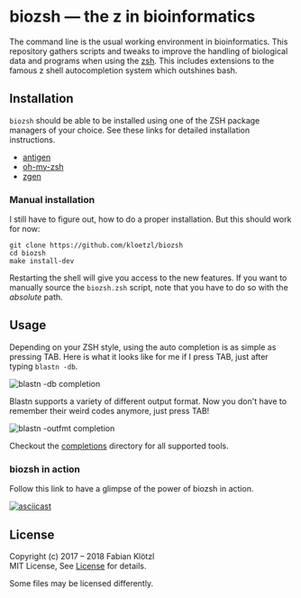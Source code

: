 # biozsh — the z in bioinformatics

The command line is the usual working environment in bioinformatics. This repository gathers scripts and tweaks to improve the handling of biological data and programs when using the [zsh](http://zsh.sourceforge.net/). This includes extensions to the famous z shell autocompletion system which outshines bash.


## Installation

`biozsh` should be able to be installed using one of the ZSH package managers of your choice. See these links for detailed installation instructions.

 - [antigen](https://github.com/kloetzl/biozsh/issues/2)
 - [oh-my-zsh](https://github.com/kloetzl/biozsh/issues/4)
 - [zgen](https://github.com/kloetzl/biozsh/pull/1)

### Manual installation

I still have to figure out, how to do a proper installation. But this should work for now:

    git clone https://github.com/kloetzl/biozsh
    cd biozsh
    make install-dev

Restarting the shell will give you access to the new features. If you want to manually source the `biozsh.zsh` script, note that you have to do so with the *absolute* path.


## Usage

Depending on your ZSH style, using the auto completion is as simple as pressing TAB. Here is what it looks like for me if I press TAB, just after typing `blastn -db`.

![blastn -db completion](https://github.com/kloetzl/biozsh/raw/master/blastn1.png)

Blastn supports a variety of different output format. Now you don't have to remember their weird codes anymore, just press TAB!

![blastn -outfmt completion](https://github.com/kloetzl/biozsh/raw/master/blastn2.png)

Checkout the [completions](completions) directory for all supported tools.

### biozsh in action

Follow this link to have a glimpse of the power of biozsh in action.

[![asciicast](https://asciinema.org/a/155180.png)](https://asciinema.org/a/155180)


## License

Copyright (c) 2017 – 2018  Fabian Klötzl  
MIT License, See [License](License) for details.

Some files may be licensed differently.

